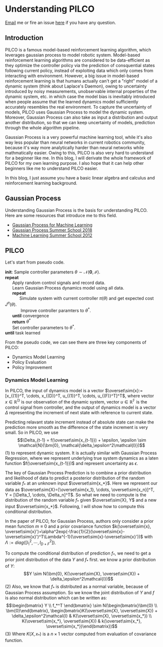 # Understanding PILCO
[Email](mailto:hjzh578@gmail.com) me or fire an issue [here](https://github.com/hjzh4/hjzh4.github.io/issues) if you have any question.
## Introduction
PILCO is a famous model-based reinforcement learning algorithm, which leverages gaussian process to model robotic system. Model-based reinforcement learning algorithms are considered to be data-efficient as they optimize the controller policy via the prediction of consquential states following current policy, instead of exploiting data which only comes from interacting with environment. However, a big issue in model-based reinforcement learning is that humans actually can't get a "right" model of a dynamic system (think about Laplace's Daemon), owing to uncertainty introduced by noisy measurements,  unobservable internal properties of the dynamic system,  etc. in which case the model bias is inevitably introduced when people assume that the learned dynamics model sufficiently accurately resembles the real environment. To capture the uncertainty of models, PILCO uses Gaussian Process to model the dynamic system. Moreover, Gaussian Process can also take as input a distribution and output another distribution, so that we can keep uncertainty of models, prediction through the whole algorithm pipeline.

Gaussian Process is a very powerful machine learning tool, while it's also way less popular than neural networks in current robotics community, because it's way more analytically harder than neural networks while mathmatically easier. Owing to this, PILCO is also very hard to understand for a beginner like me. In this blog, I will derivate the whole framework of PILCO for my own learning purpose. I also hope that it can help other beginners like me to understand PILCO easier.

In this blog, I just assume you have a basic linear algebra and calculus and reinforcement learning background.

## Gaussian Process
Understanding Gaussian Process is the basis for understanding PILCO. Here are some resources that introduce me to this field.
- [Gaussian Process for Machine Learning](http://www.gaussianprocess.org/gpml/chapters/RW.pdf)
- [Gaussian Process Summer School 2018](http://gpss.cc/gpss18/day-1.html)
- [Machine Learning Summer School 2012](https://www.youtube.com/watch?v=BS4Wd5rwNwE)

## PILCO
Let's start from pseudo code.

**init**: Sample controller parameters $\theta \sim \mathcal{N}(\bm{0}, \mathcal{I})$. \
**repeat** \
&nbsp;&nbsp;&nbsp;&nbsp;&nbsp;&nbsp;Apply random control signals and record data. \
&nbsp;&nbsp;&nbsp;&nbsp;&nbsp;&nbsp;Learn Gaussian Process dynamics model using all data. \
&nbsp;&nbsp;&nbsp;&nbsp;&nbsp;&nbsp;**repeat** \
&nbsp;&nbsp;&nbsp;&nbsp;&nbsp;&nbsp;&nbsp;&nbsp;&nbsp;&nbsp;&nbsp;&nbsp;Simulate system with current controller $\pi(\theta)$ and get expected cost $J^\pi(\theta)$. \
&nbsp;&nbsp;&nbsp;&nbsp;&nbsp;&nbsp;&nbsp;&nbsp;&nbsp;&nbsp;&nbsp;&nbsp;
Improve controller paramters to $\theta^*$. \
&nbsp;&nbsp;&nbsp;&nbsp;&nbsp;&nbsp;**until** convergence \
&nbsp;&nbsp;&nbsp;&nbsp;&nbsp;&nbsp;**return** $\theta^*$ \
&nbsp;&nbsp;&nbsp;&nbsp;&nbsp;&nbsp;Set controller parameters to $\theta^*$. \
**until** task learned

From the pseudo code, we can see there are three key components of PILCO:
- Dynamics Model Learning
- Policy Evaluation
- Policy Improvement

### Dynamics Model Learning
In PILCO, the input of dynamics model is a vector $\overset\sim{x}:=[x_{(1)}^T, \cdots, x_{(D)}^T, u_{(1)}^T, \cdots, u_{(F)}^T]^T$, where vector $x\in \mathbb{R^D}$ is our observation of the dynamic system, vector $u \in \mathbb{R^F}$ is the control signal from controller, and the output of dynamics model is a vector $\Delta$ representing the increment of next state with reference to current state. 

Predicting relavant state increment instead of absolute state can make the prediction more smooth as the difference of the state increment is very small. So in PILCO, we use 
$$\Delta_{t-1} = f(\overset\sim{x_{t-1}}) + \epsilon, \epsilon \sim \mathcal{N}(\bm{0}, \mathcal{\delta_\epsilon^2\mathcal{I}})$$ (1)
to represent dynamic system. It is actually similar with Gaussian Process Regression, where we represent underlying true system dynamics as a laten function $f(\overset\sim{x_{t-1}})$ and represent uncertainty as $\epsilon$.

The key of Gaussian Process Prediction is to combine a prior distribution and likelihood of data to predict a posterior distribution of the random variable $f_*$ at an unknown input $\overset\sim{x_*}$. Here we represent our data as $\overset\sim{X}=[\overset\sim{x_1}, \cdots, \overset\sim{x_n}]^T, Y = [\Delta_1, \cdots, \Delta_n]^T$. So what we need to compute is the distribution of the random variable $f_*$ given $\overset\sim{X}, Y$ and a new input $\overset\sim{x_*}$. Following, I will show how to compute this conditional distribution.

In the paper of PILCO, for Gaussian Process, authors only consider a prior mean function $m \equiv 0$ and a prior covariance function $k(\overset\sim{x}, \overset\sim{x}')=\alpha^2exp(-\frac{1}{2}(\overset\sim{x}-\overset\sim{x}')^T\Lambda^{-1}(\overset\sim{x}-\overset\sim{x}'))$ with $\Lambda := diag([l_1^2, \cdots, l_{D + F}^2])$. 

To compute the conditional distribution of prediction $f_*$, we need to get a prior joint distribution of the data $Y$ and $f_*$ first. we know a prior distribution of $Y$:
$$Y \sim N(\bm{0}, K(\overset\sim{X}, \overset\sim{X}) + \delta_\epsilon^2\mathcal{I})$$ (2)
Also, we know that $f_*$ is distributed as a normal variable, because of Gaussian Process assumption. So we know the joint distribution of $Y$ and $f$ is also normal distribution which can be written as:
$$\begin{bmatrix} 
Y \\ 
f_*^T
\end{bmatrix} \sim N(\begin{bmatrix}\bm{0} \\ \bm{0}\end{bmatrix}, \begin{bmatrix}K(\overset\sim{X}, \overset\sim{X}) + \delta_\epsilon^2\mathcal{I} & K(\overset\sim{X}, \overset\sim{x_*}) \\ K(\overset\sim{x_*}, \overset\sim{X}) & k(\overset\sim{x_*}, \overset\sim{x_*})\end{bmatrix})$$ (3)
Where $K(X, x_*)$ is a $n \times 1$ vector computed from evaluation of covariance function.


